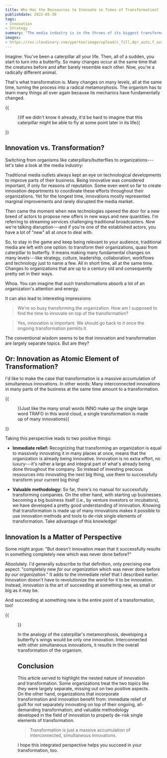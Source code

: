 ```yaml
---
title: Who Has the Ressources to Innovate in Times of Transformation?
publishdate: 2022-05-30
tags:
- Innovation
- Strategy
summary: "The media industry is in the throes of its biggest transformation yet. And on top, public service media is supposed to be innovative, too. What seems like asking too much, might be a blessing in disguise."
images:
- https://res.cloudinary.com/ypertex/image/upload/c_fill,dpr_auto,f_auto,g_auto,h_630,q_auto,w_1200/dd6c56f9-91c6-4dde-ba3b-2a9fb4e94922
---
```


Imagine: You've been a caterpillar all your life. Then, all of a sudden, you start to turn into a butterfly. So many changes occur at the same time that the creatures before and after barely resemble each other. Now, you're a radically different animal.

That's what transformation is. Many changes on many levels, all at the same time, turning the process into a radical metamorphosis. The organism has to learn many things all over again because its mechanics have fundamentally changed.

{{<figure src="dd6c56f9-91c6-4dde-ba3b-2a9fb4e94922">}}If we didn't know it already, it'd be hard to imagine that this caterpillar might be able to fly at some point later in its life{{</figure>}}

## Innovation vs. Transformation?

Switching from organisms like caterpillars/butterflies to organizations---let's take a look at the media industry:

Traditional media outlets always kept an eye on technological developments to improve parts of their business. Being innovative was considered important, if only for reasons of reputation. Some even went so far to create innovation departments to coordinate these efforts throughout their organizations. Yet for the longest time, innovations mostly represented marginal improvements and rarely disrupted the media market.

Then came the moment when new technologies opened the door for a new breed of actors to propose new offers in new ways and new quantities. I'm referring to streaming services challenging traditional broadcasters. *Now* we're talking disruption---and if you're one of the established actors, you have a lot of "new" all at once to deal with. 

So, to stay in the game and keep being relevant to your audience, traditional media are left with one option: to transform their organizations, quasi from caterpillar to butterfly. It means making many fundamental changes on many levels---like strategy, culture, leadership, collaboration, workflows and technology just to name a few. All in short time, all at the same time. Changes to organizations that are up to a century old and consequently pretty set in their ways.

Whoa. You can imagine that such transformations absorb a lot of an organization's attention and energy.

It can also lead to interesting impressions:

> We're so busy transforming the organization. How am I supposed to find the time to innovate on top of the transformation?

> Yes, innovation is important. We should go back to it once the ongoing transformation permits it.

The conventional wisdom seems to be that innovation and transformation are largely separate topics. But are they?

## Or: Innovation as Atomic Element of Transformation?

I'd like to make the case that transformation is a massive accumulation of simultaneous innovations. In other words: Many interconnected innovations in many parts of the business at the same time amount to a transformation.

{{<figure src="1365d4ae-c7e9-4da9-8892-b47f5f92b704" transformation="padded">}}Just like the many small words INNO make up the single large word TRAFO in this word cloud, a single transformation is made up of many innovations{{</figure>}}

Taking this perspective leads to two positive things:

* **Immediate relief:** Recognizing that transforming an organization is equal to massively innovating it in many places at once, means that the organization is already being innovative. Innovation is no extra effort, no luxury---it's rather a large and integral part of what's already being done throughout the company. So instead of investing precious ressources into innovating the next big thing, use them to successfully transform your current big thing!

* **Valuable methodology:** So far, there's no manual for successfully transforming companies. On the other hand, with starting up businesses becoming a big business itself (i.e., by venture investors or incubators), we have developed a pretty good understanding of innovation. Knowing that transformation is made up of many innovations makes it possible to use innovation methods and tools to de-risk single elements of transformation. Take advantage of this knowledge!

## Innovation Is a Matter of Perspective

Some might argue: "But doesn't innovation mean that it successfully results in something completely new which was never done before?"

Absolutely. I'd generally subscribe to that definition, only precising one aspect: "completely new *for our organization* which was never done before *by our organization*." It adds to the immediate relief that I described earlier. Innovation doesn't have to revolutionize the world for it to be innovation. Instead, innovation is the art of succeeding at something new, as small or big as it may be.

And succeeding at something new is the entire point of a transformation, too!

{{<figure src="b8ad6960-8337-4692-b7fd-fd10e17ad4f7" />}}

In the analogy of the caterpillar's metamorphosis, developing a butterfly's wings would be only one innovation. Interconnected with other simultaneous innovations, it results in the overall transformation of the organism.

## Conclusion

This article served to highlight the nested nature of innovation and transformation. Some organizations treat the two topics like they were largely separate, missing out on two positive aspects. On the other hand, organizations that incorporate transformation and innovation benefit from: immediate relief of guilt for not separately innovating on top of their ongoing, all-demanding transformation; and valuable methodology developed in the field of innovation to properly de-risk single elements of transformation.

> Transformation is just a massive accumulation of interconnected, simultaneous innovations.

I hope this integrated perspective helps you succeed in your transformation, too.

